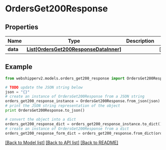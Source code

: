# OrdersGet200Response


## Properties
Name | Type | Description | Notes
------------ | ------------- | ------------- | -------------
**data** | [**List[OrdersGet200ResponseDataInner]**](OrdersGet200ResponseDataInner.md) |  | [optional] 

## Example

```python
from webshipperv2.models.orders_get200_response import OrdersGet200Response

# TODO update the JSON string below
json = "{}"
# create an instance of OrdersGet200Response from a JSON string
orders_get200_response_instance = OrdersGet200Response.from_json(json)
# print the JSON string representation of the object
print OrdersGet200Response.to_json()

# convert the object into a dict
orders_get200_response_dict = orders_get200_response_instance.to_dict()
# create an instance of OrdersGet200Response from a dict
orders_get200_response_form_dict = orders_get200_response.from_dict(orders_get200_response_dict)
```
[[Back to Model list]](../README.md#documentation-for-models) [[Back to API list]](../README.md#documentation-for-api-endpoints) [[Back to README]](../README.md)


